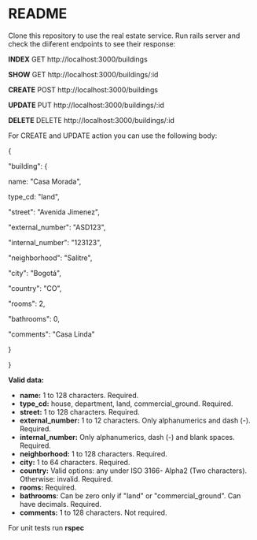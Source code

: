 # README

Clone this repository to use the real estate service. Run rails server and check the diiferent endpoints to see their response:

**INDEX** GET http://localhost:3000/buildings

**SHOW** GET http://localhost:3000/buildings/:id

**CREATE** POST http://localhost:3000/buildings

**UPDATE** PUT http://localhost:3000/buildings/:id

**DELETE** DELETE http://localhost:3000/buildings/:id

For CREATE and UPDATE action you can use the following body:

{

"building": {

name: "Casa Morada",

type_cd: "land",

"street": "Avenida Jimenez",

"external_number": "ASD123",

"internal_number": "123123",

"neighborhood": "Salitre",

"city": "Bogotá",

"country": "CO",

"rooms": 2,

"bathrooms": 0,

"comments": "Casa Linda"

}

}

**Valid data:**

- **name:**  1 to 128 characters. Required.
- **type_cd:** house, department, land, commercial_ground. Required.
- **street:** 1 to 128 characters. Required.
- **external_number:** 1 to 12 characters. Only alphanumerics and dash (-). Required.
- **internal_number:** Only alphanumerics, dash (-) and blank spaces. Required.
- **neighborhood:** 1 to 128 characters. Required.
- **city:** 1 to 64 characters. Required.
- **country:** Valid options: any under ISO 3166- Alpha2 (Two characters). Otherwise: invalid. Required.
- **rooms:** Required.
- **bathrooms**: Can be zero only if "land" or "commercial_ground". Can have decimals. Required.
- **comments:** 1 to 128 characters. Not required.

For unit tests run **rspec**
